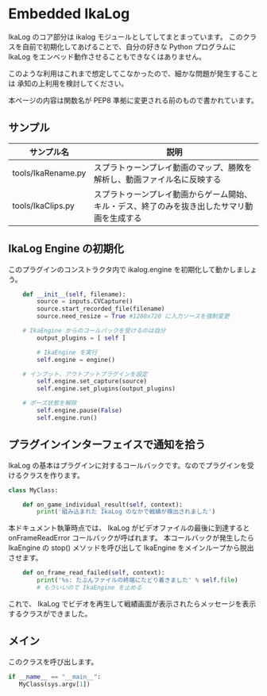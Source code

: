 # Embedded IkaLog

IkaLog のコア部分は ikalog モジュールとしてしてまとまっています。
このクラスを自前で初期化してあげることで、自分の好きな Python プログラムに IkaLog をエンベッド動作させることもできなくはありません。

このような利用はこれまで想定してこなかったので、細かな問題が発生することは
承知の上利用を検討してください。

本ページの内容は関数名が PEP8 準拠に変更される前のもので書かれています。

## サンプル

| サンプル名 | 説明 |
|------------|------|
| tools/IkaRename.py | スプラトゥーンプレイ動画のマップ、勝敗を解析し、動画ファイル名に反映する |
| tools/IkaClips.py | スプラトゥーンプレイ動画からゲーム開始、キル・デス、終了のみを抜き出したサマリ動画を生成する |

## IkaLog Engine の初期化

このプラグインのコンストラクタ内で ikalog.engine を初期化して動かしましょう。

````Python
    def __init__(self, filename):
        source = inputs.CVCapture()
        source.start_recorded_file(filename)
        source.need_resize = True #1280x720 に入力ソースを強制変更

	# IkaEngine からのコールバックを受けるのは自分
        output_plugins = [ self ]

        # IkaEngine を実行
        self.engine = engine()

	# インプット、アウトプットプラグインを設定
        self.engine.set_capture(source)
        self.engine.set_plugins(output_plugins)

	# ポーズ状態を解除
        self.engine.pause(False)
        self.engine.run()
````

## プラグインインターフェイスで通知を拾う

IkaLog の基本はプラグインに対するコールバックです。なのでプラグインを受けるクラスを作ります。

````Python
class MyClass:

    def on_game_individual_result(self, context):
        print('組み込まれた IkaLog のなかで戦績が検出されました')
````

本ドキュメント執筆時点では、 IkaLog がビデオファイルの最後に到達すると onFrameReadError コールバックが呼ばれます。
本コールバックが発生したら IkaEngine の stop() メソッドを呼び出して IkaEngine をメインループから脱出させます。

````Python
    def on_frame_read_failed(self, context):
        print('%s: たぶんファイルの終端にたどり着きました' % self.file)
        # もういいので IkaEngine を止める
````

これで、 IkaLog でビデオを再生して戦績画面が表示されたらメッセージを表示するクラスができました。

## メイン

このクラスを呼び出します。

````Python
if __name__ == "__main__":
   MyClass(sys.argv[1])
````
